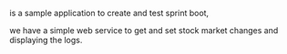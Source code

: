 
is a sample application to create and test sprint boot,

we have a simple web service to get and set stock market changes and displaying the logs.
